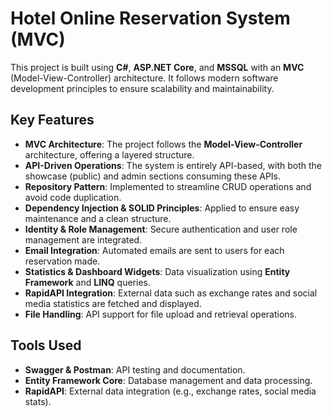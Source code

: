 # Hotel Online Reservation System (MVC)

This project is built using **C#**, **ASP.NET Core**, and **MSSQL** with an **MVC** (Model-View-Controller) architecture. It follows modern software development principles to ensure scalability and maintainability.

## Key Features

- **MVC Architecture**: The project follows the **Model-View-Controller** architecture, offering a layered structure.
- **API-Driven Operations**: The system is entirely API-based, with both the showcase (public) and admin sections consuming these APIs.
- **Repository Pattern**: Implemented to streamline CRUD operations and avoid code duplication.
- **Dependency Injection & SOLID Principles**: Applied to ensure easy maintenance and a clean structure.
- **Identity & Role Management**: Secure authentication and user role management are integrated.
- **Email Integration**: Automated emails are sent to users for each reservation made.
- **Statistics & Dashboard Widgets**: Data visualization using **Entity Framework** and **LINQ** queries.
- **RapidAPI Integration**: External data such as exchange rates and social media statistics are fetched and displayed.
- **File Handling**: API support for file upload and retrieval operations.

## Tools Used

- **Swagger & Postman**: API testing and documentation.
- **Entity Framework Core**: Database management and data processing.
- **RapidAPI**: External data integration (e.g., exchange rates, social media stats).
